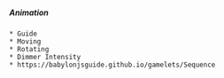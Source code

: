 

##### Animation 

    * Guide 
    * Moving
    * Rotating
    * Dimmer Intensity
    * https://babylonjsguide.github.io/gamelets/Sequence
